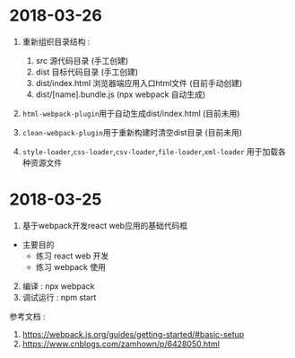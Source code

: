 # 2018-03-26

1. 重新组织目录结构 :

    1. src 源代码目录 (手工创建)
    2. dist 目标代码目录 (手工创建)
    3. dist/index.html 浏览器端应用入口html文件 (目前手动创建)
    4. dist/[name].bundle.js (npx webpack 自动生成)

2. `html-webpack-plugin`用于自动生成dist/index.html (目前未用)
3. `clean-webpack-plugin`用于重新构建时清空dist目录 (目前未用)
4. `style-loader`,`css-loader`,`csv-loader`,`file-loader`,`xml-loader` 用于加载各种资源文件

# 2018-03-25
1. 基于webpack开发react web应用的基础代码框
 - 主要目的 
    - 练习 react web 开发
    - 练习 webpack 使用
2. 编译 : npx webpack
3. 调试运行 : npm start

参考文档 :

1. https://webpack.js.org/guides/getting-started/#basic-setup
2. https://www.cnblogs.com/zamhown/p/6428050.html
